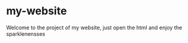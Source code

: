 # my-website

Welcome to the project of my website, just open the html and enjoy the sparklenensses
